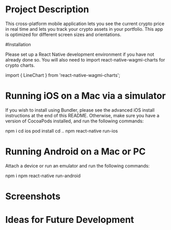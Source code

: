 # Project Description

This cross-platform mobile application lets you see the current crypto price in real time and lets you track your crypto assets in your portfolio.
This app is optimized for different screen sizes and orientations.

#Installation

Please set up a React Native development environment if you have not already done so.
You will also need to import react-native-wagmi-charts for crypto charts.

import { LineChart } from 'react-native-wagmi-charts';

# Running iOS on a Mac via a simulator

If you wish to install using Bundler, please see the advanced iOS install instructions at the end of this README. Otherwise, make sure you have a version of CocoaPods installed, and run the following commands:

npm i
cd ios
pod install
cd ..
npm react-native run-ios

# Running Android on a Mac or PC

Attach a device or run an emulator and run the following commands:

npm i
npm react-native run-android

# Screenshots


# Ideas for Future Development
